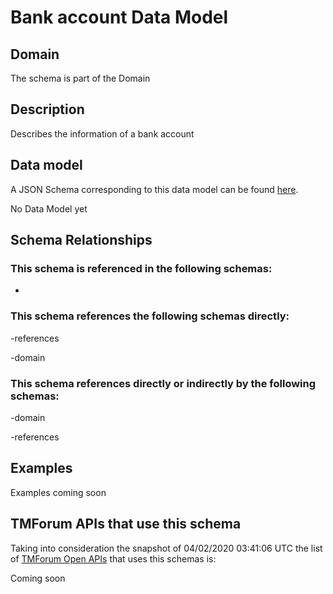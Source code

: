 # Bank account Data Model

## Domain

The  schema is part of the  Domain

## Description

Describes the information of a bank account

## Data model

A JSON Schema corresponding to this data model can be found
[here](https://github.com/tmforum-rand/schemas/blob/candidates/EngagedParty/BankAccount.schema.json).

No Data Model yet

## Schema Relationships

### This schema is referenced in the following schemas:

-

### This schema references the following schemas directly:

-references

-domain

### This schema references directly or indirectly by the following schemas:

-domain

-references



## Examples

Examples coming soon

## TMForum APIs that use this schema

Taking into consideration the snapshot of 04/02/2020 03:41:06 UTC the list of [TMForum Open APIs](https://www.tmforum.org/open-apis/) that uses this schemas is:

Coming soon